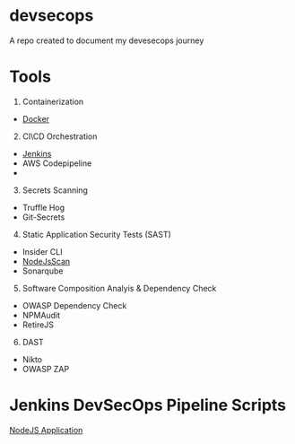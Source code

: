 # devsecops
A repo created to document my devesecops journey

# Tools

1. Containerization
* [Docker](https://docs.docker.com/desktop/windows/install/)

2. CI\CD Orchestration
* [Jenkins](/jenkins-installation.md)
* AWS Codepipeline
* 

3. Secrets Scanning
* Truffle Hog
* Git-Secrets

4. Static Application Security Tests (SAST)
* Insider CLI
* [NodeJsScan](/Installing%20SAST%20Tools.md)
* Sonarqube

5. Software Composition Analyis & Dependency Check
* OWASP Dependency Check
* NPMAudit
* RetireJS

6. DAST
* Nikto
* OWASP ZAP

# Jenkins DevSecOps Pipeline Scripts

[NodeJS Application](/NodeJS-App-Devesecops-Pipeline.md)


